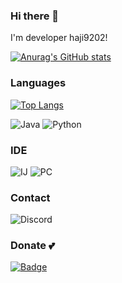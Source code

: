 ### Hi there 👋
I'm developer haji9202!

[![Anurag's GitHub stats](https://github-readme-stats.vercel.app/api?username=haji9202)](https://github.com/anuraghazra/github-readme-stats)

### Languages
[![Top Langs](https://github-readme-stats.vercel.app/api/top-langs/?username=haji9202)](https://github.com/anuraghazra/github-readme-stats)

![Java](https://img.shields.io/badge/Java-ED8B00?style=for-the-badge&logo=java&logoColor=white) ![Python](https://img.shields.io/badge/Python-FFD43B?style=for-the-badge&logo=python&logoColor=blue)

### IDE
![IJ](https://img.shields.io/badge/IntelliJ_IDEA-000000.svg?style=for-the-badge&logo=intellij-idea&logoColor=white) ![PC](https://img.shields.io/badge/PyCharm-000000.svg?&style=for-the-badge&logo=PyCharm&logoColor=white)

### Contact
![Discord](https://dcbadge.vercel.app/api/shield/687303353650380820?compact=true)

### Donate 💕
[![Badge](https://img.shields.io/badge/Patreon-F96854?style=for-the-badge&logo=patreon&logoColor=white)](https://www.patreon.com/haji9202/)
<!--
**haji9202/haji9202** is a ✨ _special_ ✨ repository because its `README.md` (this file) appears on your GitHub profile.

Here are some ideas to get you started:

- 🔭 I’m currently working on ...
- 🌱 I’m currently learning ...
- 👯 I’m looking to collaborate on ...
- 🤔 I’m looking for help with ...
- 💬 Ask me about ...
- 📫 How to reach me: ...
- 😄 Pronouns: ...
- ⚡ Fun fact: ...
-->
